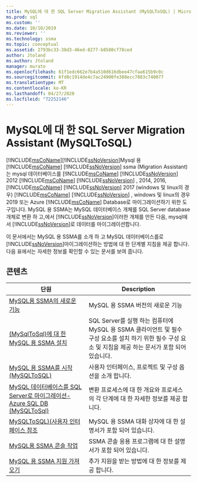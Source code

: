 ```yaml
---
title: MySQL에 대 한 SQL Server Migration Assistant (MySQLToSQL) | Microsoft Docs
ms.prod: sql
ms.custom: ''
ms.date: 10/10/2019
ms.reviewer: ''
ms.technology: ssma
ms.topic: conceptual
ms.assetid: 2793bc33-38d3-46ed-8277-b8580cf78ced
author: Jtoland
ms.author: Jtoland
manager: murato
ms.openlocfilehash: 61f1edc662e7b4a510d616dbee47cfaa615b9c0c
ms.sourcegitcommit: 6fd8c1914de4c7ac24900fe388ecc7883c740077
ms.translationtype: MT
ms.contentlocale: ko-KR
ms.lasthandoff: 04/27/2020
ms.locfileid: "72252146"
---
```

# <a name="sql-server-migration-assistant-for-mysql-mysqltosql"></a>MySQL에 대 한 SQL Server Migration Assistant (MySQLToSQL)

[!INCLUDE[msCoName](../../includes/msconame_md.md)][!INCLUDE[ssNoVersion](../../includes/ssnoversion-md.md)]Mysql 용 [!INCLUDE[msCoName](../../includes/msconame_md.md)] [!INCLUDE[ssNoVersion](../../includes/ssnoversion-md.md)] ssma (Migration Assistant)는 mysql 데이터베이스를 [!INCLUDE[msCoName](../../includes/msconame_md.md)] [!INCLUDE[ssNoVersion](../../includes/ssnoversion-md.md)] 2012 [!INCLUDE[msCoName](../../includes/msconame_md.md)] [!INCLUDE[ssNoVersion](../../includes/ssnoversion-md.md)] , 2014, 2016, [!INCLUDE[msCoName](../../includes/msconame_md.md)] [!INCLUDE[ssNoVersion](../../includes/ssnoversion-md.md)] 2017 (windows 및 linux의 경우) [!INCLUDE[msCoName](../../includes/msconame_md.md)] [!INCLUDE[ssNoVersion](../../includes/ssnoversion-md.md)] , windows 및 linux의 경우 2019 또는 Azure [!INCLUDE[msCoName](../../includes/msconame_md.md)] Database로 마이그레이션하기 위한 도구입니다. MySQL 용 SSMA는 MySQL 데이터베이스 개체를 SQL Server database 개체로 변환 하 고,에서 [!INCLUDE[ssNoVersion](../../includes/ssnoversion-md.md)]이러한 개체를 만든 다음, mysql에서 [!INCLUDE[ssNoVersion](../../includes/ssnoversion-md.md)]로 데이터를 마이그레이션합니다.  
  
이 문서에서는 MySQL 용 SSMA를 소개 하 고 MySQL 데이터베이스를로 [!INCLUDE[ssNoVersion](../../includes/ssnoversion-md.md)]마이그레이션하는 방법에 대 한 단계별 지침을 제공 합니다. 다음 표에서는 자세한 정보를 확인할 수 있는 문서를 보여 줍니다.  
  
## <a name="contents"></a>콘텐츠  
  
|단원|Description|
|-----------|---------------|
|[MySQL용 SSMA의 새로운 기능](https://msdn.microsoft.com/1451a0b0-6713-4d0c-954f-ea3d8fce1d31)|MySQL 용 SSMA 버전의 새로운 기능|  
|[&#40;MySqlToSql&#41;에 대 한 MySQL 용 SSMA 설치](../../ssma/mysql/installing-ssma-for-mysql-mysqltosql.md)|SQL Server를 실행 하는 컴퓨터에 MySQL 용 SSMA 클라이언트 및 필수 구성 요소를 설치 하기 위한 필수 구성 요소 및 지침을 제공 하는 문서가 포함 되어 있습니다.|  
|[MySQL 용 SSMA를 시작 &#40;MySQLToSQL&#41;](../../ssma/mysql/getting-started-with-ssma-for-mysql-mysqltosql.md)|사용자 인터페이스, 프로젝트 및 구성 옵션을 소개 합니다.|  
|[MySQL 데이터베이스를 SQL Server로 마이그레이션-Azure SQL DB &#40;MySQLToSql&#41;](../../ssma/mysql/migrating-mysql-databases-to-sql-server-azure-sql-db-mysqltosql.md)|변환 프로세스에 대 한 개요와 프로세스의 각 단계에 대 한 자세한 정보를 제공 합니다.|  
|[MySQLToSQL&#41;&#40;사용자 인터페이스 참조](../../ssma/mysql/user-interface-reference-mysqltosql.md)|MySQL 용 SSMA 대화 상자에 대 한 설명서가 포함 되어 있습니다.|  
|[MySQL용 SSMA 콘솔 작업](working-with-ssma-for-mysql-console-mysqltosql.md)|SSMA 콘솔 응용 프로그램에 대 한 설명서가 포함 되어 있습니다.|  
|[MySQL 용 SSMA 지원 가져오기](https://go.microsoft.com/fwlink/?LinkID=708538&clcid=0x409)|추가 지원을 받는 방법에 대 한 정보를 제공 합니다.|  
